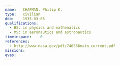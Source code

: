 ```yaml
---
name:	CHAPMAN, Philip K.
type:	civilian
dob:	1935-03-05
qualifications:
  - BSc in physics and mathematics
  - MSc in aeronautics and astronautics
timeinspace:	0
references:
  - http://www.nasa.gov/pdf/740566main_current.pdf
missions:
evas:
---
```

